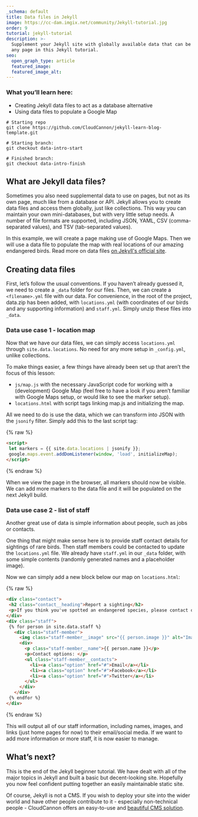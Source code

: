```yaml
---
_schema: default
title: Data files in Jekyll
image: https://cc-dam.imgix.net/community/Jekyll-tutorial.jpg
order: 9
tutorial: jekyll-tutorial
description: >-
  Supplement your Jekyll site with globally available data that can be used on
  any page in this Jekyll tutorial.
seo:
  open_graph_type: article
  featured_image:
  featured_image_alt:
---
```

### What you’ll learn here:

* Creating Jekyll data files to act as a database alternative
* Using data files to populate a Google Map

```shell
# Starting repo
git clone https://github.com/CloudCannon/jekyll-learn-blog-template.git

# Starting branch:
git checkout data-intro-start

# Finished branch:
git checkout data-intro-finish
```

## What are Jekyll data files?

Sometimes you also need supplemental data to use on pages, but not as its own page, much like from a database or API. Jekyll allows you to create data files and access them globally, just like collections. This way you can maintain your own mini-databases, but with very little setup needs. A number of file formats are supported, including JSON, YAML, CSV (comma-separated values), and TSV (tab-separated values).

In this example, we will create a page making use of Google Maps. Then we will use a data file to populate the map with real locations of our amazing endangered birds. Read more on data files [on Jekyll's official site](https://jekyllrb.com/docs/datafiles/).

## Creating data files

First, let’s follow the usual conventions. If you haven’t already guessed it, we need to create a `_data` folder for our files. Then, we can create a `<filename>.yml` file with our data. For convenience, in the root of the project, data.zip has been added, with `locations.yml` (with coordinates of our birds and any supporting information) and `staff.yml`. Simply unzip these files into `_data`.

### Data use case 1 - location map

Now that we have our data files, we can simply access `locations.yml` through `site.data.locations`. No need for any more setup in `_config.yml`, unlike collections.

To make things easier, a few things have already been set up that aren’t the focus of this lesson:

* `js/map.js`&nbsp;with the necessary JavaScript code for working with a (development) Google Map (feel free to have a look if you aren’t familiar with Google Maps setup, or would like to see the marker setup).
* `locations.html` with script tags linking map.js and initializing the map.

All we need to do is use the data, which we can transform into JSON with the `jsonify` filter. Simply add this to the last script tag:

{% raw %}
 ```html
<script>
  let markers = {{ site.data.locations | jsonify }};
  google.maps.event.addDomListener(window, 'load', initializeMap);
</script>

```
{% endraw %}

When we view the page in the browser, all markers should now be visible. We can add more markers to the data file and it will be populated on the next Jekyll build.

### Data use case 2 - list of staff

Another great use of data is simple information about people, such as jobs or contacts.

One thing that might make sense here is to provide staff contact details for sightings of rare birds. Then staff members could be contacted to update the `locations.yml` file. We already have `staff.yml`&nbsp;in our `_data` folder, with some simple contents (randomly generated names and a placeholder image).

Now we can simply add a new block below our map on `locations.html`\:

{% raw %}
 ```html
<div class="contact">
  <h2 class="contact__heading">Report a sighting</h2>
  <p>If you think you've spotted an endangered species, please contact one of our friendly staff to let them know.</p>
</div>
<div class="staff">
  {% for person in site.data.staff %}
    <div class="staff-member">
      <img class="staff-member__image" src="{{ person.image }}" alt="Image of {{ person.name }}">
      <div>
        <p class="staff-member__name">{{ person.name }}</p>
        <p>Contact options: </p>
        <ul class="staff-member__contacts">
          <li><a class="option" href="#">Email</a></li>
          <li><a class="option" href="#">Facebook</a></li>
          <li><a class="option" href="#">Twitter</a></li>
        </ul>
      </div>
    </div>
  {% endfor %}
</div>
```
{% endraw %}

This will output all of our staff information, including names, images, and links (just home pages for now) to their email/social media. If we want to add more information or more staff, it is now easier to manage.

## What’s next?

This is the end of the Jekyll beginner tutorial. We have dealt with all of the major topics in Jekyll and built a basic but decent-looking site. Hopefully you now feel confident putting together an easily maintainable static site.

Of course, Jekyll is not a CMS. If you wish to deploy your site into the wider world and have other people contribute to it - especially non-technical people - CloudCannon offers an easy-to-use and [beautiful CMS solution](https://cloudcannon.com/jekyll-cms/).
